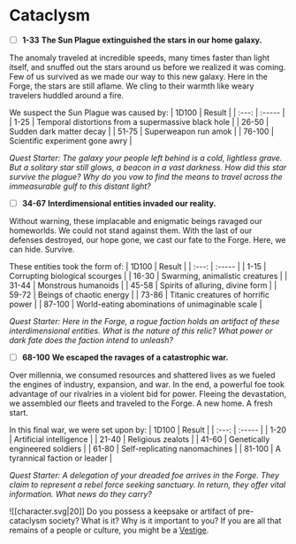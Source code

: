 # Cataclysm
- [ ]  **1-33**  **The Sun Plague extinguished the stars in our home galaxy.**
  
The anomaly traveled at incredible speeds, many times faster than light itself, and snuffed out the stars around us before we realized it was coming. Few of us survived as we made our way to this new galaxy. Here in the Forge, the stars are still aflame. We cling to their warmth like weary travelers huddled around a fire.

We suspect the Sun Plague was caused by:
| 1D100 | Result |
| :---: | :----- |
| 1-25 | Temporal distortions from a supermassive black hole |
| 26-50 | Sudden dark matter decay |
| 51-75 | Superweapon run amok |
| 76-100 | Scientific experiment gone awry |

*Quest Starter: The galaxy your people left behind is a cold, lightless grave. But a solitary star still glows, a beacon in a vast darkness. How did this star survive the plague? Why do you vow to find the means to travel across the immeasurable gulf to this distant light?*

- [ ]  **34-67**  **Interdimensional entities invaded our reality.** 
 
Without warning, these implacable and enigmatic beings ravaged our homeworlds. We could not stand against them. With the last of our defenses destroyed, our hope gone, we cast our fate to the Forge. Here, we can hide. Survive.

These entities took the form of:
| 1D100 | Result |
| :---: | :----- |
| 1-15 | Corrupting biological scourges |
| 16-30 | Swarming, animalistic creatures |
| 31-44 | Monstrous humanoids |
| 45-58 | Spirits of alluring, divine form |
| 59-72 | Beings of chaotic energy |
| 73-86 | Titanic creatures of horrific power |
| 87-100 | World-eating abominations of unimaginable scale |

*Quest Starter: Here in the Forge, a rogue faction holds an artifact of these interdimensional entities. What is the nature of this relic? What power or dark fate does the faction intend to unleash?*

- [ ]  **68-100**  **We escaped the ravages of a catastrophic war.** 
 
Over millennia, we consumed resources and shattered lives as we fueled the engines of industry, expansion, and war. In the end, a powerful foe took advantage of our rivalries in a violent bid for power. Fleeing the devastation, we assembled our fleets and traveled to the Forge. A new home. A fresh start.

In this final war, we were set upon by:
| 1D100 | Result |
| :---: | :----- |
| 1-20 | Artificial intelligence |
| 21-40 | Religious zealots |
| 41-60 | Genetically engineered soldiers |
| 61-80 | Self-replicating nanomachines |
| 81-100 | A tyrannical faction or leader |

*Quest Starter: A delegation of your dreaded foe arrives in the Forge. They claim to represent a rebel force seeking sanctuary. In return, they offer vital information. What news do they carry?*

![[character.svg|20]] Do you possess a keepsake or artifact of pre-cataclysm society? What is it? Why is it important to you? If you are all that remains of a people or culture, you might be a [Vestige](Vestige.md).